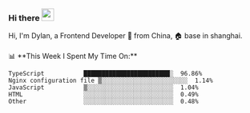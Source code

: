 ### Hi there <img src="https://media.giphy.com/media/hvRJCLFzcasrR4ia7z/giphy.gif" width="25px">

<!-- ![visitors](https://visitor-badge.glitch.me/badge?page_id=dislfyer.dislfyer) --!>

Hi, I'm Dylan, a Frontend Developer 🚀 from China, 🏠 base in shanghai.
<br/>
<br/>

📊 **This Week I Spent My Time On:**


<!--START_SECTION:waka-->

```text
TypeScript           ████████████████████████░  96.86%
Nginx configuration file ▒░░░░░░░░░░░░░░░░░░░░░░░░  1.14%
JavaScript           ▒░░░░░░░░░░░░░░░░░░░░░░░░  1.04%
HTML                 ░░░░░░░░░░░░░░░░░░░░░░░░░  0.49%
Other                ░░░░░░░░░░░░░░░░░░░░░░░░░  0.48%
```

<!--END_SECTION:waka-->

<!--
**About Me:**
 -->
